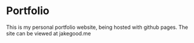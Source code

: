 # Portfolio
This is my personal portfolio website, being hosted with github pages. The site can be viewed at jakegood.me
